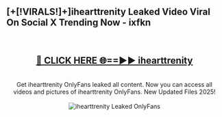 <h2>[+[!VIRALS!]+]ihearttrenity Leaked Video Viral On Social X Trending Now - ixfkn</h2>
<br>
<div align="center">
<h2><a href="https://libra.edu.pl?ihearttrenity" rel="nofollow">🔴 CLICK HERE 🌐==►► ihearttrenity</a></h2>
<br>
Get ihearttrenity OnlyFans leaked all content. Now you can access all videos and pictures of ihearttrenity OnlyFans. New Updated Files 2025!
<br>
<br>
<a href="https://libra.edu.pl?ihearttrenity" rel="nofollow" data-target="animated-image.originalLink"><img src="https://i.ibb.co.com/WyWwxjT/player-gif2.gif" alt="ihearttrenity Leaked OnlyFans" style="max-width: 100%; display: inline-block;" data-target="animated-image.originalImage"></a>
</div>
<br>